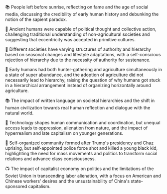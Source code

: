 📚 People left before sunrise, reflecting on fame and the age of social media, discussing the credibility of early human history and debunking the notion of the sapient paradox.

🧐 Ancient humans were capable of political thought and collective action, challenging traditional understanding of non-agricultural societies and suggesting that eccentricity was accepted in primitive cultures.

👑 Different societies have varying structures of authority and hierarchy based on seasonal changes and lifestyle adaptations, with a self-conscious rejection of hierarchy due to the necessity of authority for sustenance.

🌾 Early humans had both hunter-gathering and agriculture simultaneously in a state of super abundance, and the adoption of agriculture did not necessarily lead to hierarchy, raising the question of why humans got stuck in a hierarchical arrangement instead of organizing horizontally around agriculture.

📚 The impact of written language on societal hierarchies and the shift in human civilization towards real human reflection and dialogue with the natural world.

📱 Technology shapes human communication and coordination, but unequal access leads to oppression, alienation from nature, and the impact of hyperrealism and late capitalism on younger generations.

📝 Self-organized community formed after Trump's presidency and Chaz uprising, but self-appointed police force shot and killed a young black kid, highlighting the need for mass movements and politics to transform social relations and advance class consciousness.

📺 The impact of capitalist economy on politics and the limitations of the Soviet Union in transcending labor alienation, with a focus on American and Chinese workers' desires and the unsustainability of China's state-sponsored capitalism.

